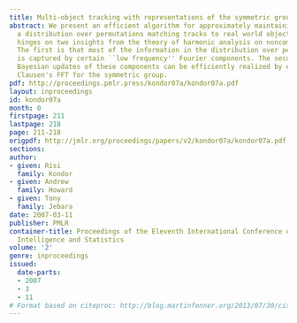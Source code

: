 ```yaml
---
title: Multi-object tracking with representations of the symmetric group
abstract: We present an efficient algorithm for approximately maintaining and updating
  a distribution over permutations matching tracks to real world objects. The algorithm
  hinges on two insights from the theory of harmonic analysis on noncommutative groups.
  The first is that most of the information in the distribution over permutations
  is captured by certain ``low frequency'' Fourier components. The second is that
  Bayesian updates of these components can be efficiently realized by extensions of
  Clausen's FFT for the symmetric group.
pdf: http://proceedings.pmlr.press/kondor07a/kondor07a.pdf
layout: inproceedings
id: kondor07a
month: 0
firstpage: 211
lastpage: 218
page: 211-218
origpdf: http://jmlr.org/proceedings/papers/v2/kondor07a/kondor07a.pdf
sections: 
author:
- given: Risi
  family: Kondor
- given: Andrew
  family: Howard
- given: Tony
  family: Jebara
date: 2007-03-11
publisher: PMLR
container-title: Proceedings of the Eleventh International Conference on Artificial
  Intelligence and Statistics
volume: '2'
genre: inproceedings
issued:
  date-parts:
  - 2007
  - 3
  - 11
# Format based on citeproc: http://blog.martinfenner.org/2013/07/30/citeproc-yaml-for-bibliographies/
---
```


